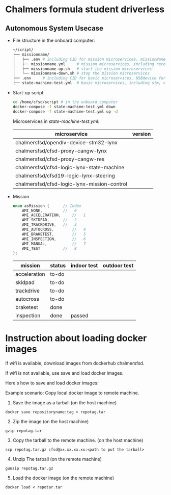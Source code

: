 # Chalmers formula student driverless

## Autonomous System Usecase

- File structure in the onboard computer:

  ~~~bash
  ~/script/
  ├── missionname/
  │   ├── .env # including CID for mission microservices, missionName, and other specific parameters
  │   ├── missionname.yml     # mission microservices, including recorder and mission related services
  │   ├── missionname-up.sh   # start the mission microservices
  │   └── missionnane-down.sh # stop the mission microservices
  ├── .env     # including CID for basic microservices, USBdevice for stm
  ├── state-machine-test.yml  # basic microservices, including stm, can, etc. start on booting
  ~~~

- Start-up script

  ~~~bash
  cd /home/cfsd/script # in the onboard computer
  docker-compose -f state-machine-test.yml down
  docker-compose -f state-machine-test.yml up -d
  ~~~

  Microservices in *state-machine-test.yml*:

  | microservice                                | version |
  | ------------------------------------------- | ------- |
  | chalmersfsd/opendlv-device-stm32-lynx       |         |
  | chalmersfsd/cfsd-proxy-cangw-lynx           |         |
  | chalmersfsd/cfsd-proxy-cangw-res            |         |
  | chalmersfsd/cfsd-logic-lynx-state-machine   |         |
  | chalmersfsd/cfsd19-logic-lynx-steering      |         |
  | chalmersfsd/cfsd-logic-lynx-mission-control |         |

- Mission

  ~~~c++
  enum asMission {		// Index
      AMI_NONE,			//   0
      AMI_ACCELERATION, 	//   1
      AMI_SKIDPAD, 		//   2
      AMI_TRACKDRIVE, 	//   3
      AMI_AUTOCROSS,		//   4
      AMI_BRAKETEST,		//   5
      AMI_INSPECTION,		//   6
      AMI_MANUAL,			//   7
      AMI_TEST			//   8
  };
  ~~~

  | mission      | status | indoor test | outdoor test |
  | ------------ | ------ | ----------- | ------------ |
  | acceleration | to-do  |             |              |
  | skidpad      | to-do  |             |              |
  | trackdrive   | to-do  |             |              |
  | autocross    | to-do  |             |              |
  | braketest    | done   |             |              |
  | inspection   | done   | passed      |              |





# Instruction about loading docker images

If wifi is available, download images from dockerhub chalmersfsd.

If wifi is not available, use save and load docker images.

Here's how to save and load docker images:

Example scenario: Copy local docker image to remote machine.

1. Save the image as a tarball (on the host machine)

  `docker save repositoryname:tag > repotag.tar`

2. Zip the image (on the host machine)

  `gzip repotag.tar`

3. Copy the tarball to the remote machine. (on the host machine)

  `scp repotag.tar.gz cfsd@xx.xx.xx.xx:<path to put the tarball>`

4. Unzip The tarball (on the remote machine)

  `gunzip repotag.tar.gz`

5. Load the docker image (on the remote machine)

  `docker load < repotar.tar`
